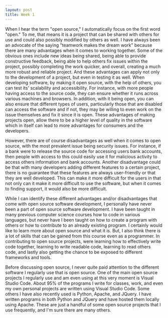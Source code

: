 ```yaml
---
layout: post
title: Week 1
---
```

When I hear the term "open source," I automatically focus on the first word "open." To me, that means it is a project that can be shared with others for use and could also possibly modified by others as well. I have always been an advocate of the saying "teamwork makes the dream work" because there are many advantages when it comes to working together. Some of the obvious ones include new ideas being shared, being able to provide constructive feedback, being able to help others fix issues within the project, possibly completing the work quicker, and overall, creating a much more robust and reliable project. And these advantages can apply not only to the development of a project, but even in testing it as well. When developing software, by making it open source, with the help of others, you can test its' scalability and accessibility. For instance, with more people having access to the source code, they can ensure whether it runs across various machines and browsers. In addition, with it being open, you can also ensure that different types of users, particularly those that are disabled can access the software and if not, they may be willing to even work on the issue themselves and fix it since it is open. These advantages of making projects open, allow there to be a higher level of quality in the software which in itself can lead to more advantages for consumers and the developers.

However, there are of course disadvantages as well when it comes to open source, with the most prevalent issue being security issues. For instance, if a bank were to release the source code for accessing users bank accounts, then people with access to this could easily use it for malicious activity to access others information and bank accounts. Another disadvantage could be that with many developers adding different features to a certain project, there is no guarantee that these features are always user-friendly or that they are well developed. This can make it more difficult for the users in that not only can it make it more difficult to use the software, but when it comes to finding support, it would also be more difficult.

While I can identify these different advantages and/or disadvantages that come with open source software development, I personally have never been a part of open source software development. I have been taught in many previous computer science courses how to code in various languages, but never have I been taught on how to create a program with others or how to contribute to an already existing program. I certainly would like to learn more about open source and what it is. But, I also think there is a lot of skills that can be gained from this course even as a programmer. In contributing to open source projects, were learning how to effectively write code together, learning to write readable code, learning to read others code, and lastly also getting the chance to be exposed to different frameworks and tools.

Before discussing open source, I never quite paid attention to the different software I regularly use that is open source. One of the main open source projects I regularly use and am even using at this very moment is Visual Studio Code. About 95% of the programs I write for classes, work, and even my own personal projects are written using Visual Studio Code. Some others I have also recently used is Python, Apache, and JQuery. I have written programs in both Python and JQuery and have hosted them locally using Apache. These are just a handful of some open source projects that I use frequently, and I'm sure there are many others.
